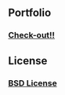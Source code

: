 ## Portfolio 
### [Check-out!!](https://sujayadkesar.github.io/portfolio)

## License
### [BSD License](LICENSE)
